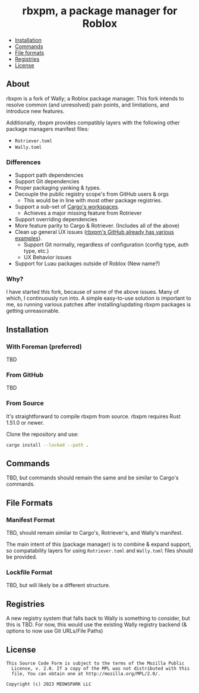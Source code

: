<div align="center" width="800">
    <h1>rbxpm, a package manager for Roblox</h1>
</div>


* [Installation](#installation)
* [Commands](#commands)
* [File formats](#file-formats)
* [Registries](#registries)
* [License](#license)

## About

rbxpm is a fork of Wally; a Roblox package manager. This fork intends to resolve common (and unresolved) pain points, and limitations, and introduce new features.

Additionally, rbxpm provides compatibly layers with the following other package managers manifest files:

- `Rotriever.toml`
- `Wally.toml`

### Differences
- Support path dependencies
- Support Git dependencies
- Proper packaging yanking & types.
- Decouple the public registry scope's from GitHub users & orgs
	- This would be in line with most other package registries.
- Support a sub-set of [Cargo's workspaces](https://doc.rust-lang.org/stable/cargo/reference/workspaces.html).
	- Achieves a major missing feature from Rotriever
- Support overriding dependencies
- More feature parity to Cargo & Rotriever. (Includes all of the above)
- Clean up general UX issues ([rbxpm's GitHub already has various examples](https://github.com/UpliftGames/Wally/issues)).
	- Support Git normally, regardless of configuration (config type, auth type, etc.)
	- UX Behavior issues
- Support for Luau packages outside of Roblox (New name?)
### Why?
I have started this fork, because of some of the above issues. Many of which, I continuously run into. A simple easy-to-use solution is important to me, so running various patches after installing/updating rbxpm packages is getting unreasonable.  

## Installation

### With Foreman (preferred)
TBD

### From GitHub
TBD

### From Source
It's straightforward to compile rbxpm from source. rbxpm requires Rust 1.51.0 or newer.

Clone the repository and use:

```bash
cargo install --locked --path .
```

## Commands
TBD, but commands should remain the same and be similar to Cargo's commands.

## File Formats

### Manifest Format
TBD, should remain similar to Cargo's, Rotriever's, and Wally's manifest.

The main intent of this (package manager) is to combine & expand support, so compatability layers for using `Rotriever.toml` and `Wally.toml` files should be provided.

### Lockfile Format
TBD, but will likely be a different structure.

## Registries
A new registry system that falls back to Wally is something to consider, but this is TBD. For now, this would use the existing Wally registry backend (& options to now use Git URLs/File Paths)

## License

```
This Source Code Form is subject to the terms of the Mozilla Public
  License, v. 2.0. If a copy of the MPL was not distributed with this
  file, You can obtain one at http://mozilla.org/MPL/2.0/.

Copyright (c) 2023 MEOWSPARK LLC
```
